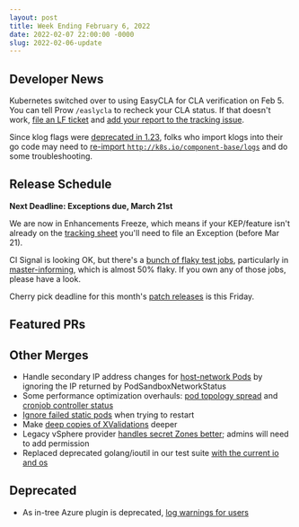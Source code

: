 ```yaml
---
layout: post
title: Week Ending February 6, 2022
date: 2022-02-07 22:00:00 -0000
slug: 2022-02-06-update
---
```


## Developer News

Kubernetes switched over to using EasyCLA for CLA verification on Feb 5. You can tell Prow `/easlycla` to recheck your CLA status.  If that doesn't work, [file an LF ticket](https://jira.linuxfoundation.org/servicedesk/customer/portal/4) and [add your report to the tracking issue](https://github.com/kubernetes/org/issues/3068).

Since klog flags were [deprecated in 1.23](https://kubernetes.io/docs/concepts/cluster-administration/system-logs/#klog), folks who import klogs into their go code may need to [re-import `http://k8s.io/component-base/logs`](https://groups.google.com/a/kubernetes.io/g/dev/c/_mRNTYDb7ys) and do some troubleshooting.

## Release Schedule

**Next Deadline: Exceptions due, March 21st**

We are now in Enhancements Freeze, which means if your KEP/feature isn't already on the [tracking sheet](https://docs.google.com/spreadsheets/d/1T21mUTvPh70NB2eseHjCyD4LgRjyxWI9Bd1SoP8zAwA/edit#gid=936265414) you'll need to file an Exception (before Mar 21).  

CI Signal is looking OK, but there's a [bunch of flaky test jobs](https://groups.google.com/a/kubernetes.io/g/dev/c/wG0EQt_QxCk), particularly in [master-informing](https://testgrid.k8s.io/sig-release-master-informing), which is almost 50% flaky. If you own any of those jobs, please have a look.

Cherry pick deadline for this month's [patch releases](https://kubernetes.io/releases/patch-releases/) is this Friday.

## Featured PRs


## Other Merges

* Handle secondary IP address changes for [host-network Pods](https://github.com/kubernetes/kubernetes/pull/106715) by ignoring the IP returned by PodSandboxNetworkStatus
* Some performance optimization overhauls: [pod topology spread](https://github.com/kubernetes/kubernetes/pull/107623) and [cronjob controller status](https://github.com/kubernetes/kubernetes/pull/107470)
* [Ignore failed static pods](https://github.com/kubernetes/kubernetes/pull/107900) when trying to restart
* Make [deep copies of XValidations](https://github.com/kubernetes/kubernetes/pull/107956) deeper
* Legacy vSphere provider [handles secret Zones better](https://github.com/kubernetes/kubernetes/pull/101028); admins will need to add permission
* Replaced deprecated golang/ioutil in our test suite [with the current io and os](https://github.com/kubernetes/kubernetes/pull/106015)

## Deprecated

* As in-tree Azure plugin is deprecated, [log warnings for users](https://github.com/kubernetes/kubernetes/pull/107904)
